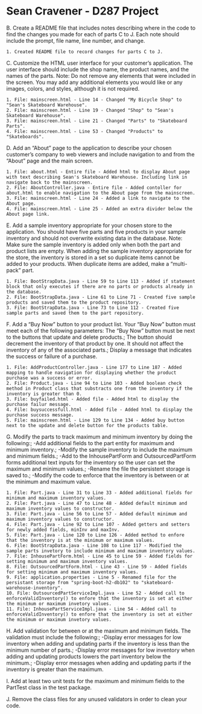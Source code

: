 # Sean Cravener - D287 Project

B. Create a README file that includes notes describing where in the code to find the changes you made for each of parts C to J. Each note should include the prompt, file name, line number, and change.

    1. Created README file to record changes for parts C to J.

C. Customize the HTML user interface for your customer’s application. The user interface should include the shop name, the product names, and the names of the parts. Note: Do not remove any elements that were included in the screen. You may add any additional elements you would like or any images, colors, and styles, although it is not required.

    1. File: mainscreen.html - Line 14 - Changed "My Bicycle Shop" to "Sean's Skateboard Warehouse".
    2. File: mainscreen.html - Line 19 - Changed "Shop" to "Sean's Skateboard Warehouse".
    3. File: mainscreen.html - Line 21 - Changed "Parts" to "Skateboard Parts".
    4. File: mainscreen.html - Line 53 - Changed "Products" to "Skateboards".

D. Add an “About” page to the application to describe your chosen customer’s company to web viewers and include navigation to and from the “About” page and the main screen.

    1. File: about.html - Entire file - Added html to display About page with text describing Sean's Skateboard Warehouse. Including link in navigate back to the mainscreen.
    2. File: AboutController.java - Entire file - Added contoller for about.html to enable navigation to the About page from the mainscreen.
    3. File: mainscreen.html - Line 24 - Added a link to navigate to the About page.
    4. File: mainscreen.html - Line 25 - Added an extra divider below the About page link.

E. Add a sample inventory appropriate for your chosen store to the application. You should have five parts and five products in your sample inventory and should not overwrite existing data in the database. Note: Make sure the sample inventory is added only when both the part and product lists are empty. When adding the sample inventory appropriate for the store, the inventory is stored in a set so duplicate items cannot be added to your products. When duplicate items are added, make a “multi-pack” part.

    1. File: BootStrapData.java - Line 59 to Line 113 - Added if statement block that only executes if there are no parts or products already in the database.
    2. File: BootStrapData.java - Line 61 to Line 71 - Created five sample products and saved them to the product repository.
    3. File: BootStrapData.java - Line 73 to Line 112 - Created five sample parts and saved them to the part repository.

F. Add a “Buy Now” button to your product list. Your “Buy Now” button must meet each of the following parameters: The “Buy Now” button must be next to the buttons that update and delete products.; The button should decrement the inventory of that product by one. It should not affect the inventory of any of the associated parts.; Display a message that indicates the success or failure of a purchase.

    1. File: AddProductController.java - Line 177 to Line 187 - Added mapping to handle navigation for displaying whether the product purchase was a success or error.
    2. File: Product.java - Line 94 to Line 103 - Added boolean check method in Product class that substracts one from the inventory if the inventory is greater than 0.
    3. File: buyfailed.html - Added file - Added html to display the purchase failur message.
    4. File: buysuccessfull.html - Added file - Added html to display the purchase success message.
    5. File: mainscreen.html - Line 129 to Line 134 - Added buy button next to the update and delete button for the products table.

G. Modify the parts to track maximum and minimum inventory by doing the following:; -Add additional fields to the part entity for maximum and minimum inventory.; -Modify the sample inventory to include the maximum and minimum fields.; -Add to the InhousePartForm and OutsourcedPartForm forms additional text inputs for the inventory so the user can set the maximum and minimum values.; -Rename the file the persistent storage is saved to.; -Modify the code to enforce that the inventory is between or at the minimum and maximum value.

    1. File: Part.java - Line 31 to Line 33 - Added additional fields for minimum and maximum inventory values.
    2. File: Part.java - Line 47 to Line 48 - Added default minimum and maximum inventory values to constructor.
    3. File: Part.java - Line 56 to Line 57 - Added default minimum and maximum inventory values to constructor.
    4. File: Part.java - Line 92 to Line 107 - Added getters and setters for newly added fields, minInv and maxInv.
    5. File: Part.java - Line 120 to Line 126 - Added method to enfore that the inventory is at the minimum or maximum values.
    6. File: BootStrapData.java - Line 108 to Line 117 - Modified the sample parts invetory to include minimum and maximum inventory values.
    7. File: InhousePartForm.html - Line 45 to Line 59 - Added fields for setting minimum and maximum inventory values.
    8. File: OutsourcedPartForm.html - Line 43 - Line 59 - Added fields for setting minimum and maximum inventory values.
    9. File: application.properties - Line 5 - Renamed file for the persistant storage from "spring-boot-h2-db102" to "skateboard-warehouse-inventory".
    10. File: OutsourcedPartServiceImpl.java - Line 52 - Added call to enforceValidInventory() to enfore that the inventory is set at either the minimum or maximum invetory values.
    11. File: InhousePartServiceImpl.java - Line 54 - Added call to enforceValidInventory() to enfore that the inventory is set at either the minimum or maximum invetory values.

H. Add validation for between or at the maximum and minimum fields. The validation must include the following:; -Display error messages for low inventory when adding and updating parts if the inventory is less than the minimum number of parts.; -Display error messages for low inventory when adding and updating products lowers the part inventory below the minimum.; -Display error messages when adding and updating parts if the inventory is greater than the maximum.

I. Add at least two unit tests for the maximum and minimum fields to the PartTest class in the test package.

J. Remove the class files for any unused validators in order to clean your code.
